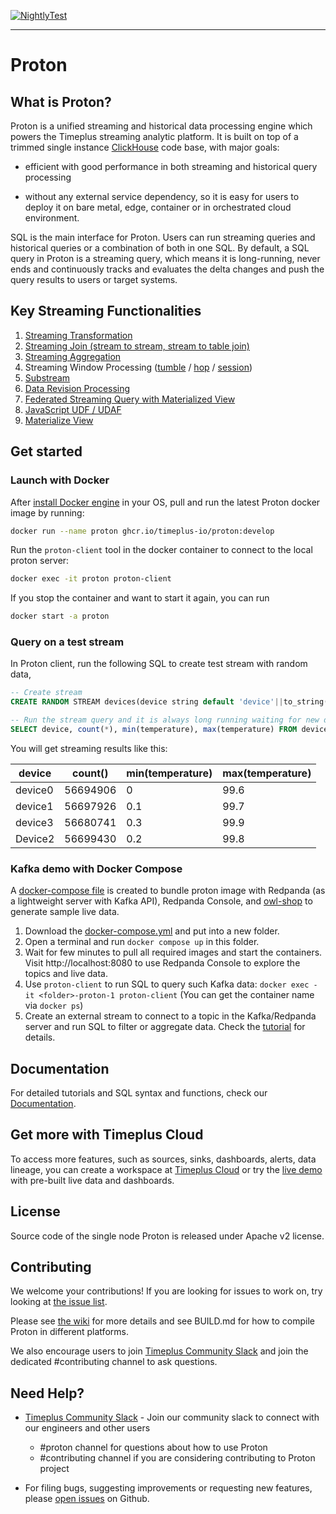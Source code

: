 [![NightlyTest](https://github.com/timeplus-io/proton/actions/workflows/nightly_test.yml/badge.svg?branch=develop)](https://github.com/timeplus-io/proton/actions/workflows/nightly_test.yml)

---
# Proton

## What is Proton?

Proton is a unified streaming and historical data processing engine which powers the Timeplus streaming analytic platform. It is built on top of a trimmed single instance [ClickHouse](https://github.com/clickhouse/clickhouse) code base, with major goals: 

* efficient with good performance in both streaming and historical query processing

* without any external service dependency, so it is easy for users to deploy it on bare metal, edge, container or in orchestrated cloud environment.

SQL is the main interface for Proton. Users can run streaming queries and historical queries or a combination of both in one SQL.  By default, a SQL query in Proton is a streaming query, which means it is long-running, never ends and continuously tracks and evaluates the delta changes and push the query results to users or target systems.



## Key Streaming Functionalities

1. [Streaming Transformation](https://docs.timeplus.com/usecases#data)
2. [Streaming Join (stream to stream, stream to table join)](https://docs.timeplus.com/joins)
3. [Streaming Aggregation](https://docs.timeplus.com/functions_for_agg)
4. Streaming Window Processing ([tumble](https://docs.timeplus.com/functions_for_streaming#tumble) / [hop](https://docs.timeplus.com/functions_for_streaming#hop) / [session](https://docs.timeplus.com/functions_for_streaming#session))
5. [Substream](https://docs.timeplus.com/substream)
6. [Data Revision Processing](https://docs.timeplus.com/changelog-stream)
7. [Federated Streaming Query with Materialized View](https://docs.timeplus.com/external-stream)
8. [JavaScript UDF / UDAF](https://docs.timeplus.com/js-udf)
9. [Materialize View](https://docs.timeplus.com/view#m_view)

## Get started

### Launch with Docker

After [install Docker engine](https://docs.docker.com/engine/install/) in your OS, pull and run the latest Proton docker image by running:

```bash
docker run --name proton ghcr.io/timeplus-io/proton:develop
```


Run the `proton-client` tool in the docker container to connect to the local proton server:

```bash
docker exec -it proton proton-client
```

If you stop the container and want to start it again, you can run

```bash
docker start -a proton 
```



### Query on a test stream

In Proton client, run the following SQL to create test stream with random data,

```sql
-- Create stream
CREATE RANDOM STREAM devices(device string default 'device'||to_string(rand()%4), location string default 'city'||to_string(rand()%10), temperature float default rand()%1000/10);

-- Run the stream query and it is always long running waiting for new data
SELECT device, count(*), min(temperature), max(temperature) FROM devices GROUP BY device;
```

You will get streaming results like this:

| device  | count()  | min(temperature) | max(temperature) |
| ------- | -------- | ---------------- | ---------------- |
| device0 | 56694906 | 0                | 99.6             |
| device1 | 56697926 | 0.1              | 99.7             |
| device3 | 56680741 | 0.3              | 99.9             |
| Device2 | 56699430 | 0.2              | 99.8             |

### Kafka demo with Docker Compose

A [docker-compose file](https://github.com/timeplus-io/proton/blob/develop/docker-compose.yml) is created to bundle proton image with Redpanda (as a lightweight server with Kafka API), Redpanda Console, and [owl-shop](https://github.com/cloudhut/owl-shop) to generate sample live data.

1. Download the [docker-compose.yml](https://github.com/timeplus-io/proton/blob/develop/docker-compose.yml) and put into a new folder.
2. Open a terminal and run `docker compose up` in this folder.
3. Wait for few minutes to pull all required images and start the containers. Visit http://localhost:8080 to use Redpanda Console to explore the topics and live data.
4. Use `proton-client` to run SQL to query such Kafka data: `docker exec -it <folder>-proton-1 proton-client` (You can get the container name via `docker ps`)
5. Create an external stream to connect to a topic in the Kafka/Redpanda server and run SQL to filter or aggregate data. Check the [tutorial](https://docs.timeplus.com/proton-kafka#tutorial) for details.

## Documentation

For detailed tutorials and SQL syntax and functions, check our [Documentation](https://docs.timeplus.com/proton).

## Get more with Timeplus Cloud

To access more features, such as sources, sinks, dashboards, alerts, data lineage, you can create a workspace at [Timeplus Cloud](https://us.timeplus.cloud) or try the [live demo](https://demo.timeplus.cloud) with pre-built live data and dashboards.

## License

Source code of the single node Proton is released under Apache v2 license.

## Contributing

We welcome your contributions! If you are looking for issues to work on, try looking at [the issue list](https://github.com/timeplus-io/proton/issues).

Please see [the wiki](https://github.com/timeplus-io/proton/wiki/Contributing) for more details and see BUILD.md for how to compile Proton in different platforms.

We also encourage users to join [Timeplus Community Slack](https://timeplus.com/slack) and join the dedicated #contributing channel to ask questions.

## Need Help?

- [Timeplus Community Slack](https://timeplus.com/slack) - Join our community slack to connect with our engineers and other users
  - #proton channel for questions about how to use Proton
  - #contributing channel if you are considering contributing to Proton project

- For filing bugs, suggesting improvements or requesting new features, please [open issues](https://github.com/timeplus-io/proton/issues) on Github.
